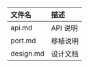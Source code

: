 |文件名                                  |描述|
|:-----                                  |:----|
|api.md                                  |API 说明|
|port.md |移植说明|
|design.md                                 |设计文档|